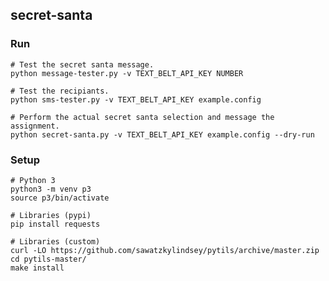 secret-santa
------------

### Run

    # Test the secret santa message.
    python message-tester.py -v TEXT_BELT_API_KEY NUMBER

    # Test the recipiants.
    python sms-tester.py -v TEXT_BELT_API_KEY example.config

    # Perform the actual secret santa selection and message the assignment.
    python secret-santa.py -v TEXT_BELT_API_KEY example.config --dry-run


### Setup

    # Python 3
    python3 -m venv p3
    source p3/bin/activate
    
    # Libraries (pypi)
    pip install requests
    
    # Libraries (custom)
    curl -LO https://github.com/sawatzkylindsey/pytils/archive/master.zip
    cd pytils-master/
    make install

